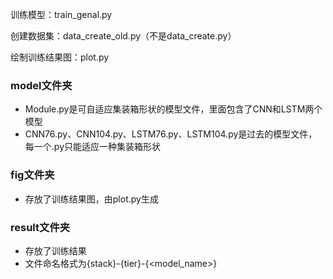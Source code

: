 训练模型：train_genal.py

创建数据集：data_create_old.py（不是data_create.py）

绘制训练结果图：plot.py

### model文件夹

* Module.py是可自适应集装箱形状的模型文件，里面包含了CNN和LSTM两个模型
* CNN76.py、CNN104.py、LSTM76.py、LSTM104.py是过去的模型文件，每一个.py只能适应一种集装箱形状

### fig文件夹

* 存放了训练结果图，由plot.py生成

### result文件夹

* 存放了训练结果
* 文件命名格式为{stack}-{tier}-{<model_name>}
